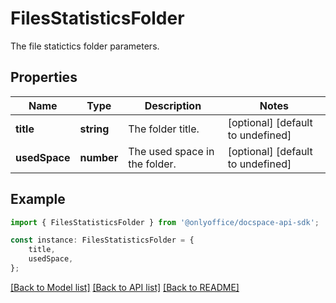 # FilesStatisticsFolder

The file statictics folder parameters.

## Properties

Name | Type | Description | Notes
------------ | ------------- | ------------- | -------------
**title** | **string** | The folder title. | [optional] [default to undefined]
**usedSpace** | **number** | The used space in the folder. | [optional] [default to undefined]

## Example

```typescript
import { FilesStatisticsFolder } from '@onlyoffice/docspace-api-sdk';

const instance: FilesStatisticsFolder = {
    title,
    usedSpace,
};
```

[[Back to Model list]](../README.md#documentation-for-models) [[Back to API list]](../README.md#documentation-for-api-endpoints) [[Back to README]](../README.md)
